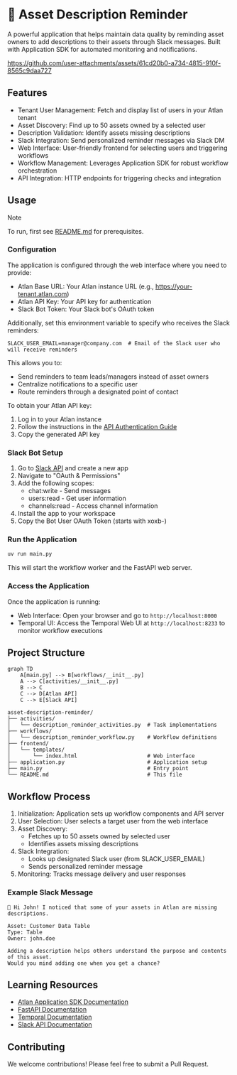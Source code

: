 # 📝 Asset Description Reminder

A powerful application that helps maintain data quality by reminding asset owners to add descriptions to their assets through Slack messages. Built with Application SDK for automated monitoring and notifications.

https://github.com/user-attachments/assets/61cd20b0-a734-4815-910f-8565c9daa727

## Features

- Tenant User Management: Fetch and display list of users in your Atlan tenant
- Asset Discovery: Find up to 50 assets owned by a selected user
- Description Validation: Identify assets missing descriptions
- Slack Integration: Send personalized reminder messages via Slack DM
- Web Interface: User-friendly frontend for selecting users and triggering workflows
- Workflow Management: Leverages Application SDK for robust workflow orchestration
- API Integration: HTTP endpoints for triggering checks and integration

## Usage

> [!NOTE]
> To run, first see [README.md](../README.md) for prerequisites.

### Configuration

The application is configured through the web interface where you need to provide:

- Atlan Base URL: Your Atlan instance URL (e.g., https://your-tenant.atlan.com)
- Atlan API Key: Your API key for authentication
- Slack Bot Token: Your Slack bot's OAuth token

Additionally, set this environment variable to specify who receives the Slack reminders:

```env
SLACK_USER_EMAIL=manager@company.com  # Email of the Slack user who will receive reminders
```

This allows you to:

- Send reminders to team leads/managers instead of asset owners
- Centralize notifications to a specific user
- Route reminders through a designated point of contact

To obtain your Atlan API key:

1. Log in to your Atlan instance
2. Follow the instructions in the [API Authentication Guide](https://ask.atlan.com/hc/en-us/articles/8312649180049-API-authentication)
3. Copy the generated API key

### Slack Bot Setup

1. Go to [Slack API](https://api.slack.com/apps) and create a new app
2. Navigate to "OAuth & Permissions"
3. Add the following scopes:
   - chat:write - Send messages
   - users:read - Get user information
   - channels:read - Access channel information
4. Install the app to your workspace
5. Copy the Bot User OAuth Token (starts with xoxb-)

### Run the Application

```bash
uv run main.py
```

This will start the workflow worker and the FastAPI web server.

### Access the Application

Once the application is running:

- Web Interface: Open your browser and go to `http://localhost:8000`
- Temporal UI: Access the Temporal Web UI at `http://localhost:8233` to monitor workflow executions

## Project Structure

```mermaid
graph TD
    A[main.py] --> B[workflows/__init__.py]
    A --> C[activities/__init__.py]
    B --> C
    C --> D[Atlan API]
    C --> E[Slack API]
```

```
asset-description-reminder/
├── activities/
│   └── description_reminder_activities.py  # Task implementations
├── workflows/
│   └── description_reminder_workflow.py    # Workflow definitions
├── frontend/
│   └── templates/
│       └── index.html                      # Web interface
├── application.py                          # Application setup
├── main.py                                 # Entry point
└── README.md                               # This file
```

## Workflow Process

1. Initialization: Application sets up workflow components and API server
2. User Selection: User selects a target user from the web interface
3. Asset Discovery:
   - Fetches up to 50 assets owned by selected user
   - Identifies assets missing descriptions
4. Slack Integration:
   - Looks up designated Slack user (from SLACK_USER_EMAIL)
   - Sends personalized reminder message
5. Monitoring: Tracks message delivery and user responses

### Example Slack Message

```
👋 Hi John! I noticed that some of your assets in Atlan are missing descriptions.

Asset: Customer Data Table
Type: Table
Owner: john.doe

Adding a description helps others understand the purpose and contents of this asset.
Would you mind adding one when you get a chance?
```

## Learning Resources

- [Atlan Application SDK Documentation](https://github.com/atlanhq/application-sdk/tree/main/docs)
- [FastAPI Documentation](https://fastapi.tiangolo.com/)
- [Temporal Documentation](https://docs.temporal.io/)
- [Slack API Documentation](https://api.slack.com/docs)

## Contributing

We welcome contributions! Please feel free to submit a Pull Request.
